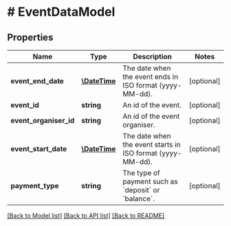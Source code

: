 # # EventDataModel

## Properties

Name | Type | Description | Notes
------------ | ------------- | ------------- | -------------
**event_end_date** | [**\DateTime**](\DateTime.md) | The date when the event ends in ISO format (yyyy-MM-dd). | [optional]
**event_id** | **string** | An id of the event. | [optional]
**event_organiser_id** | **string** | An id of the event organiser. | [optional]
**event_start_date** | [**\DateTime**](\DateTime.md) | The date when the event starts in ISO format (yyyy-MM-dd). | [optional]
**payment_type** | **string** | The type of payment such as &#x60;deposit&#x60; or &#x60;balance&#x60;. | [optional]

[[Back to Model list]](../../README.md#models) [[Back to API list]](../../README.md#endpoints) [[Back to README]](../../README.md)
